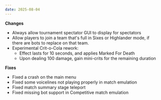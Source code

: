 ```yaml
---
date: 2025-08-04
---
```


**Changes**

* Always allow tournament spectator GUI to display for spectators
* Allow players to join a team that's full in Sixes or Highlander mode, if there are bots to replace on that team.
* Experimental Crit-o-Cola rework:
  * Effect lasts for 10 seconds, and applies Marked For Death
  * Upon dealing 100 damage, gain mini-crits for the remaining duration

**Fixes**

* Fixed a crash on the main menu
* Fixed some voicelines not playing properly in match emulation
* Fixed match summary stage teleport
* Fixed missing bot support in Competitive match emulation
